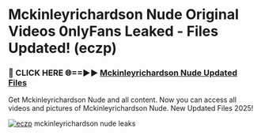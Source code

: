 # Mckinleyrichardson Nude Original Videos 0nlyFans Leaked - Files Updated! (eczp)

<h3>🔴 CLICK HERE 🌐==►► <a href="https://tinyurl.com/5h6xmrr3" rel="nofollow">Mckinleyrichardson Nude Updated Files</a></h3>

Get Mckinleyrichardson Nude and all content. Now you can access all videos and pictures of Mckinleyrichardson Nude. New Updated Files 2025!

[![eczp](https://i.imgur.com/KVD873Z.gif)](https://tinyurl.com/5h6xmrr3)
mckinleyrichardson nude leaks